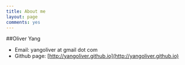 ```yaml
---
title: About me
layout: page
comments: yes
---
```


##Oliver Yang  

- Email: yangoliver at gmail dot com      
- Github page: [http://yangoliver.github.io](http://yangoliver.github.io) 
